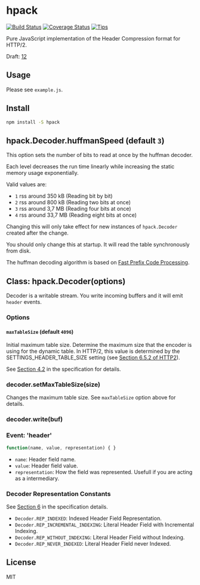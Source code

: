# hpack

[![Build Status](https://travis-ci.org/tellnes/hpack.svg?branch=master)](https://travis-ci.org/tellnes/hpack)
[![Coverage Status](https://coveralls.io/repos/tellnes/hpack/badge.svg?branch=master)](https://coveralls.io/r/tellnes/hpack?branch=master)
[![Tips](https://img.shields.io/gratipay/tellnes.svg)](https://gratipay.com/tellnes/)

Pure JavaScript implementation of the Header Compression format for HTTP/2.

Draft: [12](https://tools.ietf.org/html/draft-ietf-httpbis-header-compression-12)

## Usage

Please see `example.js`.

## Install

```bash
npm install -S hpack
```


## hpack.Decoder.huffmanSpeed (default `3`)

This option sets the number of bits to read at once by the huffman decoder.

Each level decreases the run time linearly while increasing the static memory
usage exponentially.

Valid values are:
- `1` rss around 350 kB  (Reading bit by bit)
- `2` rss around 800 kB  (Reading two bits at once)
- `3` rss around 3,7 MB  (Reading four bits at once)
- `4` rss around 33,7 MB (Reading eight bits at once)

Changing this will only take effect for new instances of `hpack.Decoder`
created after the change.

You should only change this at startup. It will read the table synchronously
from disk.

The huffman decoding algorithm is based on
[Fast Prefix Code Processing](http://graphics.ics.uci.edu/pub/Prefix.pdf).


## Class: hpack.Decoder(options)

Decoder is a writable stream. You write incoming buffers and it will emit
`header` events.


### Options

#### `maxTableSize` (default `4096`)

Initial maximum table size. Determine the maximum size that the encoder is using for
the dynamic table.  In HTTP/2, this value is determined by the
SETTINGS_HEADER_TABLE_SIZE setting
(see [Section 6.5.2 of HTTP2](https://tools.ietf.org/html/draft-ietf-httpbis-http2-17#section-6.5.2)).

See [Section 4.2](https://tools.ietf.org/html/draft-ietf-httpbis-header-compression-12#section-4.2)
in the specification for details.


### decoder.setMaxTableSize(size)

Changes the maximum table size. See `maxTableSize` option above for details.


### decoder.write(buf)



### Event: 'header'

```js
function(name, value, representation) { }
```

- `name`: Header field name.
- `value`: Header field value.
- `representation`: How the field was represented. Usefull if you are acting as
  a intermediary.


### Decoder Representation Constants

See
[Section 6](https://tools.ietf.org/html/draft-ietf-httpbis-header-compression-12#section-6)
in the specification details.

- `Decoder.REP_INDEXED`: Indexed Header Field Representation.
- `Decoder.REP_INCREMENTAL_INDEXING`: Literal Header Field with Incremental Indexing.
- `Decoder.REP_WITHOUT_INDEXING`: Literal Header Field without Indexing.
- `Decoder.REP_NEVER_INDEXED`: Literal Header Field never Indexed.


## License

MIT
